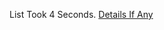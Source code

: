 List Took 4 Seconds.
[Details If Any](https://github.com/deathbybandaid/piholeparser/blob/master/RecentRunLogs/parsingscripts/BulgarianList.md)

